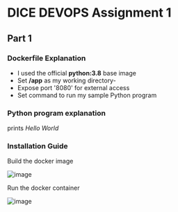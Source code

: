 # DICE DEVOPS Assignment 1
## Part 1
### Dockerfile Explanation
- I used the official **python:3.8** base image
- Set **/app** as my working directory-
- Expose port '8080' for external access
- Set command to run my sample Python program
### Python program explanation
prints *Hello World*
### Installation Guide

Build the docker image

![image](https://github.com/AdeelAhmedIqbal/DICE/assets/62285793/d4f1e01c-e866-406c-b836-08158299c70d)

Run the docker container

![image](https://github.com/AdeelAhmedIqbal/DICE/assets/62285793/6412eabd-a890-460b-bd66-ee8061b1988b)


